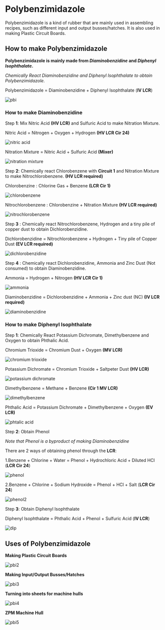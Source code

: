 # Polybenzimidazole

Polybenzimidazole is a kind of rubber that are mainly used in assembling recipes, such as different input and output busses/hatches.
It is also used in making Plastic Circuit Boards.

## How to make Polybenzimidazole

**Polybenzimidazole is mainly made from *Diaminobenzidine* and *Diphenyl Isophthalate*.**

*Chemically React Diaminobenzidine and Diphenyl Isophthalate to obtain Polybenzimidazole.*

Polybenzimidazole = Diaminobenzidine + Diphenyl Isophthalate <iv>(**IV LCR**)</iv>

![pbi](PBI_img/large_chemical_reactor_polybenzimidazole.png)


### How to make Diaminobenzidine

Step **1**: Mix Nitric Acid <hv>**(HV LCR)**</hv> and Sulfuric Acid to make Nitration Mixture.


Nitric Acid = Nitrogen + Oxygen + Hydrogen <hv>**(HV LCR Cir 24)**</hv>

![nitric acid](PBI_img/large_chemical_reactor_nitric_acid_from_elements.png)

Nitration Mixture = Nitric Acid + Sulfuric Acid **(Mixer)**

![nitration mixture](PBI_img/mixer_nitration_mixture.png)

Step **2**: Chemically react Chlorobenzene with **Circuit 1** and Nitration Mixture to make Nitrochlorobenzene. <hv>**(HV LCR required)**</hv>

Chlorobenzine : Chlorine Gas + Benzene **(LCR Cir 1)** 

![chlorobenzene](PBI_img/large_chemical_reactor_chlorobenzene.png)

Nitrochlorobenzene : Chlorobenzine + Nitration Mixture <hv>**(HV LCR required)**</hv>

![nitrochlorobenzene](PBI_img/large_chemical_reactor_nitrochlorobenzene.png)

Step **3** : Chemically react Nitrochlorobenzene, Hydrogen and a tiny pile of copper dust to obtain Dichlorobenzidine.

Dichlorobenzidine = Nitrochlorobenzene + Hydrogen + Tiny pile of Copper Dust <ev>**(EV LCR required)**</ev>

![dichlorobenzidine](PBI_img/large_chemical_reactor_dichlorobenzidine_9.png)

Step **4** : Chemically react Dichlorobenzidine, Ammonia and Zinc Dust (Not consumed) to obtain Diaminobenzidine.

Ammonia = Hydrogen + Nitrogen <hv>**(HV LCR Cir 1)**</hv>

![ammonia](PBI_img/large_chemical_reactor_ammonia_from_elements.png)

Diaminobenzidine = Dichlorobenzidine + Ammonia + Zinc dust (NC) <iv>**(IV LCR required)**</iv>

![diaminobenzidine](PBI_img/large_chemical_reactor_diaminobenzidine.png)

### How to make Diphenyl Isophthalate

Step **1**: Chemically React Potassium Dichromate, Dimethylbenzene and Oxygen to obtain Phthalic Acid.

Chromium Trioxide = Chromium Dust + Oxygen <MV>**(MV LCR)**</MV>

![chromium trioxide](PBI_img/large_chemical_reactor_chromium_trioxide.png)

Potassium Dichromate = Chromium Trioxide + Saltpeter Dust <hV>**(HV LCR)**</hV>

![potassium dichromate](PBI_img/large_chemical_reactor_potassium_dichromate.png)

Dimethylbenzene = Methane + Benzene <MV>**(Cir 1 MV LCR)**</MV>

![dimethylbenzene](PBI_img/large_chemical_reactor_dimethylbenzene.png)

Phthalic Acid = Potassium Dichromate + Dimethylbenzene + Oxygen <EV>**(EV LCR)**</EV>

![phtalic acid](PBI_img/large_chemical_reactor_phthalic_acid_from_dimethylbenzene_9.png)

Step **2**: Obtain Phenol

*Note that Phenol is a byproduct of making Diaminobenzidine*

There are 2 ways of obtaining phenol through the **LCR**:

1.Benzene + Chlorine + Water = Phenol + Hydrochloric Acid + Diluted HCl (**LCR Cir 24**)

![phenol](PBI_img/large_chemical_reactor_phenol_hcl_shortcut.png)

2.Benzene + Chlorine + Sodium Hydroxide = Phenol + HCl + Salt (**LCR Cir 24**)

![phenol2](PBI_img/large_chemical_reactor_phenol_salt_shortcut.png)

Step **3**: Obtain Diphenyl Isophthalate

Diphenyl Isophthalate = Phthalic Acid + Phenol + Sulfuric Acid <IV>(**IV LCR**)</IV>

![dip](PBI_img/large_chemical_reactor_diphenyl_isophtalate.png)

## Uses of Polybenzimidazole

**Making Plastic Circuit Boards**

![pbi2](PBI_img/large_chemical_reactor_plastic_board_pbi.png)


**Making Input/Output Busses/Hatches**

![pbi3](PBI_img/assembler_item_export_bus_mv_polybenzimidazole.png)

**Turning into sheets for machine hulls**

![pbi4](PBI_img/fluid_solidifier_solidify_polybenzimidazole_to_plate.png)

**<Zpm>ZPM Machine Hull</zpm>**

![pbi5](PBI_img/shaped_zpm_machine_hull.png)